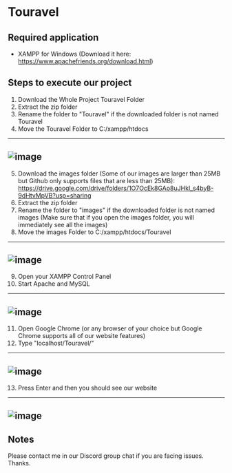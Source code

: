 # Touravel

## Required application

- XAMPP for Windows (Download it here: https://www.apachefriends.org/download.html)

## Steps to execute our project
1. Download the Whole Project Touravel Folder
2. Extract the zip folder
3. Rename the folder to "Touravel" if the downloaded folder is not named Touravel
4. Move the Touravel Folder to C:/xampp/htdocs
--------------------------
![image](https://user-images.githubusercontent.com/71628557/164646794-b1fafc55-c155-4508-9494-c78aa459c772.png)
-------------------------
5. Download the images folder (Some of our images are larger than 25MB but Github only supports files that are less than 25MB): https://drive.google.com/drive/folders/1O7OcEk8GAo8uJHkl_s4byB-9dHtvMpVB?usp=sharing
6. Extract the zip folder
7. Rename the folder to "images" if the downloaded folder is not named images (Make sure that if you open the images folder, you will immediately see all the images)
8. Move the images Folder to C:/xampp/htdocs/Touravel
--------------------------
![image](https://user-images.githubusercontent.com/71628557/164674323-166cd2d8-c050-4e20-a445-88b4ad040d8c.png)
--------------------------
9. Open your XAMPP Control Panel
10. Start Apache and MySQL
--------------------------
![image](https://user-images.githubusercontent.com/71628557/164647273-1287c371-a27d-4b26-b389-5bbb37beeadf.png)
--------------------------
11. Open Google Chrome (or any browser of your choice but Google Chrome supports all of our website features)
12. Type "localhost/Touravel/"
--------------------------
![image](https://user-images.githubusercontent.com/71628557/164648149-bda97a7b-0bd5-47d4-b3c8-66bf8fd67883.png)
--------------------------
13. Press Enter and then you should see our website
--------------------------
![image](https://user-images.githubusercontent.com/71628557/164648285-aca4666e-becc-4a90-991c-be870ebea120.png)
--------------------------

## Notes

Please contact me in our Discord group chat if you are facing issues. Thanks.
